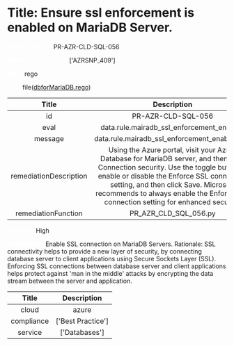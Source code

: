 



# Title: Ensure ssl enforcement is enabled on MariaDB Server.


***<font color="white">Master Test Id:</font>*** PR-AZR-CLD-SQL-056

***<font color="white">Master Snapshot Id:</font>*** ['AZRSNP_409']

***<font color="white">type:</font>*** rego

***<font color="white">rule:</font>*** file([dbforMariaDB.rego])  
  
  
  
  

|Title|Description|
| :---: | :---: |
|id|PR-AZR-CLD-SQL-056|
|eval|data.rule.mairadb_ssl_enforcement_enabled|
|message|data.rule.mairadb_ssl_enforcement_enabled_err|
|remediationDescription|Using the Azure portal, visit your Azure Database for MariaDB server, and then click Connection security. Use the toggle button to enable or disable the Enforce SSL connection setting, and then click Save. Microsoft recommends to always enable the Enforce SSL connection setting for enhanced security.|
|remediationFunction|PR_AZR_CLD_SQL_056.py|


***<font color="white">Severity:</font>*** High

***<font color="white">Description:</font>*** Enable SSL connection on MariaDB Servers. Rationale: SSL connectivity helps to provide a new layer of security, by connecting database server to client applications using Secure Sockets Layer (SSL). Enforcing SSL connections between database server and client applications helps protect against 'man in the middle' attacks by encrypting the data stream between the server and application.  
  
  

|Title|Description|
| :---: | :---: |
|cloud|azure|
|compliance|['Best Practice']|
|service|['Databases']|



[dbforMariaDB.rego]: https://github.com/prancer-io/prancer-compliance-test/tree/master/azure/cloud/dbforMariaDB.rego
